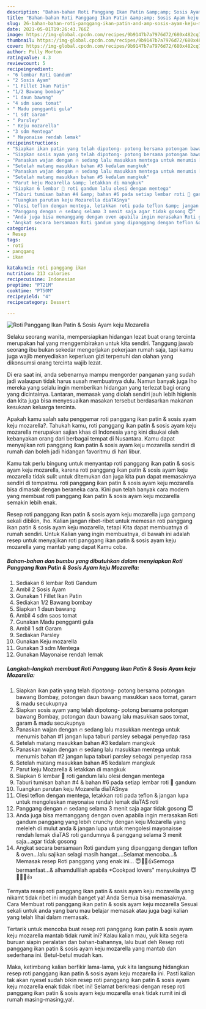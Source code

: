 ```yaml
---
description: "Bahan-bahan Roti Panggang Ikan Patin &amp;amp; Sosis Ayam keju Mozarella yang lezat Untuk Jualan"
title: "Bahan-bahan Roti Panggang Ikan Patin &amp;amp; Sosis Ayam keju Mozarella yang lezat Untuk Jualan"
slug: 26-bahan-bahan-roti-panggang-ikan-patin-and-amp-sosis-ayam-keju-mozarella-yang-lezat-untuk-jualan
date: 2021-05-01T19:26:43.766Z
image: https://img-global.cpcdn.com/recipes/9b9147b7a7976d72/680x482cq70/roti-panggang-ikan-patin-sosis-ayam-keju-mozarella-foto-resep-utama.jpg
thumbnail: https://img-global.cpcdn.com/recipes/9b9147b7a7976d72/680x482cq70/roti-panggang-ikan-patin-sosis-ayam-keju-mozarella-foto-resep-utama.jpg
cover: https://img-global.cpcdn.com/recipes/9b9147b7a7976d72/680x482cq70/roti-panggang-ikan-patin-sosis-ayam-keju-mozarella-foto-resep-utama.jpg
author: Polly Morton
ratingvalue: 4.3
reviewcount: 5
recipeingredient:
- "6 lembar Roti Gandum"
- "2 Sosis Ayam"
- "1 Fillet Ikan Patin"
- "1/2 Bawang bombay"
- "1 daun bawang"
- "4 sdm saos tomat"
- " Madu pengganti gula"
- "1 sdt Garam"
- " Parsley"
- " Keju mozarella"
- "3 sdm Mentega"
- " Mayonaise rendah lemak"
recipeinstructions:
- "Siapkan ikan patin yang telah dipotong- potong bersama potongan bawang Bombay, potongan daun bawang masukkan saos tomat, garam &amp; madu secukupnya"
- "Siapkan sosis ayam yang telah dipotong- potong bersama potongan bawang Bombay, potongan daun bawang lalu masukkan saos tomat, garam &amp; madu secukupnya"
- "Panaskan wajan dengan 🔥 sedang lalu masukkan mentega untuk menumis bahan #1 jangan lupa taburi parsley sebagai penyedap rasa"
- "Setelah matang masukkan bahan #3 kedalam mangkuk"
- "Panaskan wajan dengan 🔥 sedang lalu masukkan mentega untuk menumis bahan #2 jangan lupa taburi parsley sebagai penyedap rasa"
- "Setelah matang masukkan bahan #5 kedalam mangkuk"
- "Parut keju Mozarella &amp; letakkan di mangkuk"
- "Siapkan 6 lembar 🍞 roti gandum lalu olesi dengan mentega"
- "Taburi tumisan bahan #4 &amp; bahan #6 pada setiap lembar roti 🍞 gandum"
- "Tuangkan parutan keju Mozarella diaTASnya"
- "Olesi teflon dengan mentega, letakkan roti pada teflon &amp; jangan lupa untuk mengoleskan mayonaise rendah lemak diaTAS roti"
- "Panggang dengan 🔥 sedang selama 3 menit saja agar tidak gosong 😇"
- "Anda juga bisa memanggang dengan oven apabila ingin merasakan Roti gandum panggang yang lebih crunchy dengan keju Mozarella yang meleleh di mulut anda &amp; jangan lupa untuk mengolesi mayonaisse rendah lemak diaTAS roti gandumnya &amp; panggang selama 3 menit saja...agar tidak gosong"
- "Angkat secara bersamaan Roti gandum yang dipanggang dengan teflon &amp; oven...lalu sajikan selagi masih hangat....Selamat mencoba...&amp; Memasak resep Roti panggang yang enak ini... 😇🙏🏻👍Semoga bermanfaat...&amp; alhamdullilah apabila *Cookpad lovers&#34; menyukainya 😇🙏🏻💚👍"
categories:
- Resep
tags:
- roti
- panggang
- ikan

katakunci: roti panggang ikan 
nutrition: 213 calories
recipecuisine: Indonesian
preptime: "PT21M"
cooktime: "PT50M"
recipeyield: "4"
recipecategory: Dessert

---
```



![Roti Panggang Ikan Patin &amp; Sosis Ayam keju Mozarella](https://img-global.cpcdn.com/recipes/9b9147b7a7976d72/680x482cq70/roti-panggang-ikan-patin-sosis-ayam-keju-mozarella-foto-resep-utama.jpg)

Selaku seorang wanita, mempersiapkan hidangan lezat buat orang tercinta merupakan hal yang menggembirakan untuk kita sendiri. Tanggung jawab seorang ibu bukan sekedar mengerjakan pekerjaan rumah saja, tapi kamu juga wajib menyediakan keperluan gizi terpenuhi dan olahan yang dikonsumsi orang tercinta wajib lezat.

Di era  saat ini, anda sebenarnya mampu mengorder panganan yang sudah jadi walaupun tidak harus susah membuatnya dulu. Namun banyak juga lho mereka yang selalu ingin memberikan hidangan yang terlezat bagi orang yang dicintainya. Lantaran, memasak yang diolah sendiri jauh lebih higienis dan kita juga bisa menyesuaikan masakan tersebut berdasarkan makanan kesukaan keluarga tercinta. 



Apakah kamu salah satu penggemar roti panggang ikan patin &amp; sosis ayam keju mozarella?. Tahukah kamu, roti panggang ikan patin &amp; sosis ayam keju mozarella merupakan sajian khas di Indonesia yang kini disukai oleh kebanyakan orang dari berbagai tempat di Nusantara. Kamu dapat menyajikan roti panggang ikan patin &amp; sosis ayam keju mozarella sendiri di rumah dan boleh jadi hidangan favoritmu di hari libur.

Kamu tak perlu bingung untuk menyantap roti panggang ikan patin &amp; sosis ayam keju mozarella, karena roti panggang ikan patin &amp; sosis ayam keju mozarella tidak sulit untuk ditemukan dan juga kita pun dapat memasaknya sendiri di tempatmu. roti panggang ikan patin &amp; sosis ayam keju mozarella bisa dimasak dengan beraneka cara. Kini pun telah banyak cara modern yang membuat roti panggang ikan patin &amp; sosis ayam keju mozarella semakin lebih enak.

Resep roti panggang ikan patin &amp; sosis ayam keju mozarella juga gampang sekali dibikin, lho. Kalian jangan ribet-ribet untuk memesan roti panggang ikan patin &amp; sosis ayam keju mozarella, tetapi Kita dapat membuatnya di rumah sendiri. Untuk Kalian yang ingin membuatnya, di bawah ini adalah resep untuk menyajikan roti panggang ikan patin &amp; sosis ayam keju mozarella yang mantab yang dapat Kamu coba.

<!--inarticleads1-->

##### Bahan-bahan dan bumbu yang dibutuhkan dalam menyiapkan Roti Panggang Ikan Patin &amp; Sosis Ayam keju Mozarella:

1. Sediakan 6 lembar Roti Gandum
1. Ambil 2 Sosis Ayam
1. Gunakan 1 Fillet Ikan Patin
1. Sediakan 1/2 Bawang bombay
1. Siapkan 1 daun bawang
1. Ambil 4 sdm saos tomat
1. Gunakan  Madu pengganti gula
1. Ambil 1 sdt Garam
1. Sediakan  Parsley
1. Gunakan  Keju mozarella
1. Gunakan 3 sdm Mentega
1. Gunakan  Mayonaise rendah lemak




<!--inarticleads2-->

##### Langkah-langkah membuat Roti Panggang Ikan Patin &amp; Sosis Ayam keju Mozarella:

1. Siapkan ikan patin yang telah dipotong- potong bersama potongan bawang Bombay, potongan daun bawang masukkan saos tomat, garam &amp; madu secukupnya
1. Siapkan sosis ayam yang telah dipotong- potong bersama potongan bawang Bombay, potongan daun bawang lalu masukkan saos tomat, garam &amp; madu secukupnya
1. Panaskan wajan dengan 🔥 sedang lalu masukkan mentega untuk menumis bahan #1 jangan lupa taburi parsley sebagai penyedap rasa
1. Setelah matang masukkan bahan #3 kedalam mangkuk
1. Panaskan wajan dengan 🔥 sedang lalu masukkan mentega untuk menumis bahan #2 jangan lupa taburi parsley sebagai penyedap rasa
1. Setelah matang masukkan bahan #5 kedalam mangkuk
1. Parut keju Mozarella &amp; letakkan di mangkuk
1. Siapkan 6 lembar 🍞 roti gandum lalu olesi dengan mentega
1. Taburi tumisan bahan #4 &amp; bahan #6 pada setiap lembar roti 🍞 gandum
1. Tuangkan parutan keju Mozarella diaTASnya
1. Olesi teflon dengan mentega, letakkan roti pada teflon &amp; jangan lupa untuk mengoleskan mayonaise rendah lemak diaTAS roti
1. Panggang dengan 🔥 sedang selama 3 menit saja agar tidak gosong 😇
1. Anda juga bisa memanggang dengan oven apabila ingin merasakan Roti gandum panggang yang lebih crunchy dengan keju Mozarella yang meleleh di mulut anda &amp; jangan lupa untuk mengolesi mayonaisse rendah lemak diaTAS roti gandumnya &amp; panggang selama 3 menit saja...agar tidak gosong
1. Angkat secara bersamaan Roti gandum yang dipanggang dengan teflon &amp; oven...lalu sajikan selagi masih hangat....Selamat mencoba...&amp; Memasak resep Roti panggang yang enak ini... 😇🙏🏻👍Semoga bermanfaat...&amp; alhamdullilah apabila *Cookpad lovers&#34; menyukainya 😇🙏🏻💚👍




Ternyata resep roti panggang ikan patin &amp; sosis ayam keju mozarella yang nikamt tidak ribet ini mudah banget ya! Anda Semua bisa memasaknya. Cara Membuat roti panggang ikan patin &amp; sosis ayam keju mozarella Sesuai sekali untuk anda yang baru mau belajar memasak atau juga bagi kalian yang telah lihai dalam memasak.

Tertarik untuk mencoba buat resep roti panggang ikan patin &amp; sosis ayam keju mozarella mantab tidak rumit ini? Kalau kalian mau, yuk kita segera buruan siapin peralatan dan bahan-bahannya, lalu buat deh Resep roti panggang ikan patin &amp; sosis ayam keju mozarella yang mantab dan sederhana ini. Betul-betul mudah kan. 

Maka, ketimbang kalian berfikir lama-lama, yuk kita langsung hidangkan resep roti panggang ikan patin &amp; sosis ayam keju mozarella ini. Pasti kalian tak akan nyesel sudah bikin resep roti panggang ikan patin &amp; sosis ayam keju mozarella enak tidak ribet ini! Selamat berkreasi dengan resep roti panggang ikan patin &amp; sosis ayam keju mozarella enak tidak rumit ini di rumah masing-masing,ya!.

